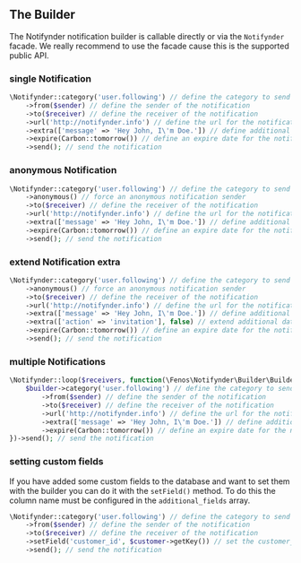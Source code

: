 ## The Builder

The Notifynder notification builder is callable directly or via the `Notifynder` facade. We really recommend to use the facade cause this is the supported public API.

### single Notification

```php
\Notifynder::category('user.following') // define the category to send
    ->from($sender) // define the sender of the notification
    ->to($receiver) // define the receiver of the notification
    ->url('http://notifynder.info') // define the url for the notification
    ->extra(['message' => 'Hey John, I\'m Doe.']) // define additional data
    ->expire(Carbon::tomorrow()) // define an expire date for the notification
    ->send(); // send the notification
```

### anonymous Notification

```php
\Notifynder::category('user.following') // define the category to send
    ->anonymous() // force an anonymous notification sender
    ->to($receiver) // define the receiver of the notification
    ->url('http://notifynder.info') // define the url for the notification
    ->extra(['message' => 'Hey John, I\'m Doe.']) // define additional data
    ->expire(Carbon::tomorrow()) // define an expire date for the notification
    ->send(); // send the notification
```

### extend Notification extra

```php
\Notifynder::category('user.following') // define the category to send
    ->anonymous() // force an anonymous notification sender
    ->to($receiver) // define the receiver of the notification
    ->url('http://notifynder.info') // define the url for the notification
    ->extra(['message' => 'Hey John, I\'m Doe.']) // define additional data
    ->extra(['action' => 'invitation'], false) // extend additional data
    ->expire(Carbon::tomorrow()) // define an expire date for the notification
    ->send(); // send the notification
```

### multiple Notifications

```php
\Notifynder::loop($receivers, function(\Fenos\Notifynder\Builder\Builder $builder, $receiver) use ($sender) {
    $builder->category('user.following') // define the category to send
        ->from($sender) // define the sender of the notification
        ->to($receiver) // define the receiver of the notification
        ->url('http://notifynder.info') // define the url for the notification
        ->extra(['message' => 'Hey John, I\'m Doe.']) // define additional data
        ->expire(Carbon::tomorrow()) // define an expire date for the notification
})->send(); // send the notification
```

### setting custom fields

If you have added some custom fields to the database and want to set them with the builder you can do it with the `setField()` method. To do this the column name must be configured in the `additional_fields` array.

```php
\Notifynder::category('user.following') // define the category to send
    ->from($sender) // define the sender of the notification
    ->to($receiver) // define the receiver of the notification
    ->setField('customer_id', $customer->getKey()) // set the customer_id field
    ->send(); // send the notification
```